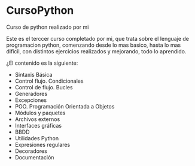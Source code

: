 # CursoPython
Curso de python realizado por mi
<p>Este es el terccer curso completado por mi, que trata sobre el lenguaje de programacion python, comenzando desde lo mas basico, hasta lo mas dificil, con distintos ejercicios realizados y mejorando, todo lo aprendido.</p>
¿El contenido es la siguiente:
<ul style="text-align: left;">
<li>Sintaxis Básica</li>
<li>Control flujo. Condicionales</li>
<li>Control de flujo. Bucles</li>
<li>Generadores</li>
<li>Excepciones</li>
<li>POO. Programación Orientada a Objetos</li>
<li>Módulos y paquetes</li>
<li>Archivos externos</li>
<li>Interfaces gráficas</li>
<li>BBDD</li>
<li>Utilidades Python</li>
<li>Expresiones regulares</li>
<li>Decoradores</li>
<li>Documentación</li>
</ul>
